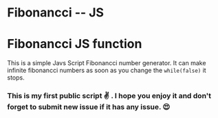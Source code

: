 # Fibonancci -- JS
 <h1>Fibonancci JS function</h1>
 <p>This is a simple Javs Script Fibonancci number generator.
 It can make infinite fibonancci numbers as soon as you change the <code>while(false)</code> it stops. 
 
 
 
 
 <h3>This is my first public script &#9996; . I hope you enjoy it and don't forget to submit new issue if it has any issue. &#128525;</h3> 
</p>
